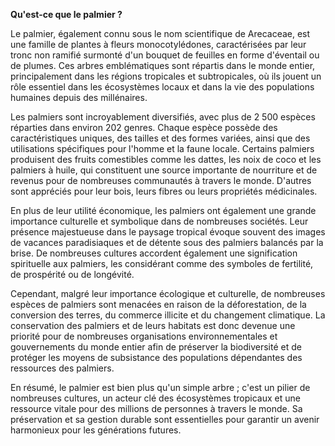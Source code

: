 **Qu'est-ce que le palmier ?**

Le palmier, également connu sous le nom scientifique de Arecaceae, est une famille de plantes à fleurs monocotylédones, caractérisées par leur tronc non ramifié surmonté d'un bouquet de feuilles en forme d'éventail ou de plumes. Ces arbres emblématiques sont répartis dans le monde entier, principalement dans les régions tropicales et subtropicales, où ils jouent un rôle essentiel dans les écosystèmes locaux et dans la vie des populations humaines depuis des millénaires.

Les palmiers sont incroyablement diversifiés, avec plus de 2 500 espèces réparties dans environ 202 genres. Chaque espèce possède des caractéristiques uniques, des tailles et des formes variées, ainsi que des utilisations spécifiques pour l'homme et la faune locale. Certains palmiers produisent des fruits comestibles comme les dattes, les noix de coco et les palmiers à huile, qui constituent une source importante de nourriture et de revenus pour de nombreuses communautés à travers le monde. D'autres sont appréciés pour leur bois, leurs fibres ou leurs propriétés médicinales.

En plus de leur utilité économique, les palmiers ont également une grande importance culturelle et symbolique dans de nombreuses sociétés. Leur présence majestueuse dans le paysage tropical évoque souvent des images de vacances paradisiaques et de détente sous des palmiers balancés par la brise. De nombreuses cultures accordent également une signification spirituelle aux palmiers, les considérant comme des symboles de fertilité, de prospérité ou de longévité.

Cependant, malgré leur importance écologique et culturelle, de nombreuses espèces de palmiers sont menacées en raison de la déforestation, de la conversion des terres, du commerce illicite et du changement climatique. La conservation des palmiers et de leurs habitats est donc devenue une priorité pour de nombreuses organisations environnementales et gouvernements du monde entier afin de préserver la biodiversité et de protéger les moyens de subsistance des populations dépendantes des ressources des palmiers.

En résumé, le palmier est bien plus qu'un simple arbre ; c'est un pilier de nombreuses cultures, un acteur clé des écosystèmes tropicaux et une ressource vitale pour des millions de personnes à travers le monde. Sa préservation et sa gestion durable sont essentielles pour garantir un avenir harmonieux pour les générations futures.